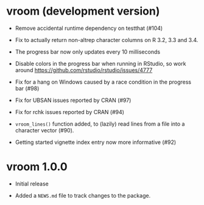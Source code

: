 # vroom (development version)

* Remove accidental runtime dependency on testthat (#104)

* Fix to actually return non-altrep character columns on R 3.2, 3.3 and 3.4.

* The progress bar now only updates every 10 milliseconds

* Disable colors in the progress bar when running in RStudio, so work around
  https://github.com/rstudio/rstudio/issues/4777

* Fix for a hang on Windows caused by a race condition in the progress bar (#98)

* Fix for UBSAN issues reported by CRAN (#97)

* Fix for rchk issues reported by CRAN (#94)

* `vroom_lines()` function added, to (lazily) read lines from a file into a
  character vector (#90).

* Getting started vignette index entry now more informative (#92)

# vroom 1.0.0

* Initial release

* Added a `NEWS.md` file to track changes to the package.
